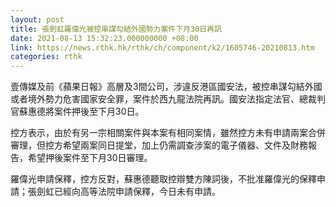 ```yaml
---
layout: post
title: 張劍虹羅偉光被控串謀勾結外國勢力案件下月30日再訊
date: 2021-08-13 15:32:23.000000000 +08:00
link: https://news.rthk.hk/rthk/ch/component/k2/1605746-20210813.htm
categories: rthk
---
```


壹傳媒及前《蘋果日報》高層及3間公司，涉違反港區國安法，被控串謀勾結外國或者境外勢力危害國家安全罪，案件於西九龍法院再訊。國安法指定法官、總裁判官蘇惠德將案件押後至下月30日。

控方表示，由於有另一宗相關案件與本案有相同案情，雖然控方未有申請兩案合併審理，但控方希望兩案同日提堂，加上仍需調查涉案的電子儀器、文件及財務報告，希望押後案件至下月30日審理。

羅偉光申請保釋，控方反對，蘇惠德聽取控辯雙方陳詞後，不批准羅偉光的保釋申請；張劍虹已經向高等法院申請保釋，今日未有申請。
